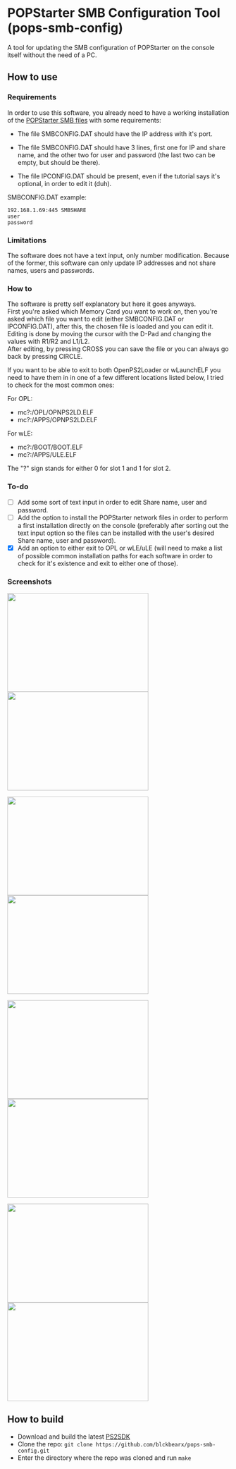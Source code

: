 # POPStarter SMB Configuration Tool (pops-smb-config)
A tool for updating the SMB configuration of POPStarter on the console itself without the need of a PC.

## How to use
### Requirements
In order to use this software, you already need to have a working installation of the [POPStarter SMB files](https://bitbucket.org/ShaolinAssassin/popstarter-documentation-stuff/wiki/smb-mode) with some requirements:
- The file SMBCONFIG.DAT should have the IP address with it's port.

- The file SMBCONFIG.DAT should have 3 lines, first one for IP and share name, and the other two for user and password (the last two can be empty, but should be there).

- The file IPCONFIG.DAT should be present, even if the tutorial says it's optional, in order to edit it (duh).
  
SMBCONFIG.DAT example:  
```
192.168.1.69:445 SMBSHARE
user 
password
```

### Limitations
The software does not have a text input, only number modification. Because of the former, this software can only update IP addresses and not share names, users and passwords.

### How to
The software is pretty self explanatory but here it goes anyways.  
First you're asked which Memory Card you want to work on, then you're asked which file you want to edit (either SMBCONFIG.DAT or IPCONFIG.DAT), after this, the chosen file is loaded and you can edit it.  
Editing is done by moving the cursor with the D-Pad and changing the values with R1/R2 and L1/L2.  
After editing, by pressing CROSS you can save the file or you can always go back by pressing CIRCLE.

If you want to be able to exit to both OpenPS2Loader or wLaunchELF you need to have them in in one of a few different locations listed below, I tried to check for the most common ones:

For OPL:
- mc?:/OPL/OPNPS2LD.ELF
- mc?:/APPS/OPNPS2LD.ELF

For wLE:
- mc?:/BOOT/BOOT.ELF
- mc?:/APPS/ULE.ELF

The "?" sign stands for either 0 for slot 1 and 1 for slot 2.

### To-do
- [ ] Add some sort of text input in order to edit Share name, user and password.
- [ ] Add the option to install the POPStarter network files in order to perform a first installation directly on the console (preferably after sorting out the text input option so the files can be installed with the user's desired Share name, user and password).
- [x] Add an option to either exit to OPL or wLE/uLE (will need to make a list of possible common installation paths for each software in order to check for it's existence and exit to either one of those).

### Screenshots
<img src="https://user-images.githubusercontent.com/58561253/209583861-4c9826ac-9929-4746-98cd-329eb21f5277.png" width="320" height="224" /> <img src="https://user-images.githubusercontent.com/58561253/158274336-dcf16797-d050-4aae-a6ff-fc0e9f8808a8.png" width="320" height="224" />

<img src="https://user-images.githubusercontent.com/58561253/209583951-5dcfdda5-706c-43da-957d-563287c26f96.png" width="320" height="224" /> <img src="https://user-images.githubusercontent.com/58561253/209583954-2dd37815-e599-4557-bd41-5e9d54a835fa.png" width="320" height="224" />

<img src="https://user-images.githubusercontent.com/58561253/158274344-0fe4425c-ef8f-402b-bbe7-639c92458d9b.png" width="320" height="224" /> <img src="https://user-images.githubusercontent.com/58561253/158274346-2ffeec73-2cba-4898-a4f0-1840381b3c7d.png" width="320" height="224" />

<img src="https://user-images.githubusercontent.com/58561253/158274347-10500025-f3c1-433b-87c5-f6c65fda792d.png" width="320" height="224" /> <img src="https://user-images.githubusercontent.com/58561253/209583982-51983de2-9029-4fb1-a090-d77e85a90021.png" width="320" height="224" />

## How to build
- Download and build the latest [PS2SDK](https://github.com/ps2dev/ps2dev)
- Clone the repo: `git clone https://github.com/blckbearx/pops-smb-config.git`
- Enter the directory where the repo was cloned and run `make`
